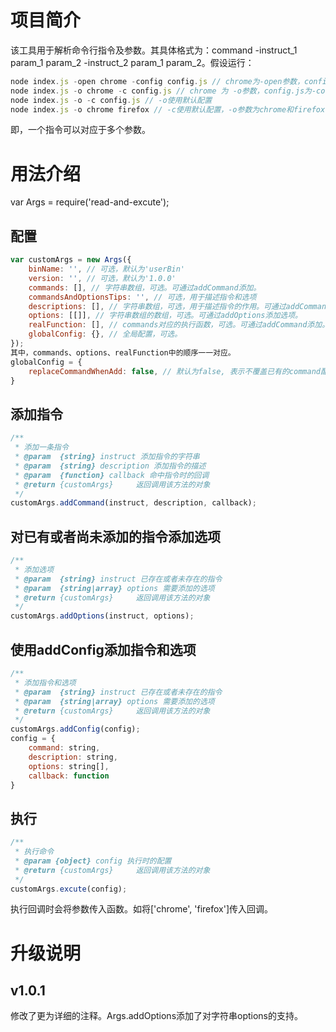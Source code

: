 # 项目简介
该工具用于解析命令行指令及参数。其具体格式为：command -instruct_1 param_1 param_2 -instruct_2 param_1 param_2。假设运行：
```javascript
node index.js -open chrome -config config.js // chrome为-open参数，config.js为-config参数
node index.js -o chrome -c config.js // chrome 为 -o参数，config.js为-config参数
node index.js -o -c config.js // -o使用默认配置
node index.js -o chrome firefox // -c使用默认配置，-o参数为chrome和firefox
```
即，一个指令可以对应于多个参数。
# 用法介绍
var Args = require('read-and-excute');

## 配置
```javascript
var customArgs = new Args({
    binName: '', // 可选，默认为'userBin'
    version: '', // 可选，默认为'1.0.0'
    commands: [], // 字符串数组，可选。可通过addCommand添加。
    commandsAndOptionsTips: '', // 可选，用于描述指令和选项
    descriptions: [], // 字符串数组，可选，用于描述指令的作用。可通过addCommand添加。
    options: [[]], // 字符串数组的数组，可选。可通过addOptions添加选项。
    realFunction: [], // commands对应的执行函数，可选。可通过addCommand添加。
    globalConfig: {}, // 全局配置，可选。
});
其中，commands、options、realFunction中的顺序一一对应。
globalConfig = {
    replaceCommandWhenAdd: false, // 默认为false, 表示不覆盖已有的command配置。若使用默认设置，当对已有command配置进行addCommand时会报错
}
```

## 添加指令
```javascript
/**
 * 添加一条指令
 * @param  {string} instruct 添加指令的字符串
 * @param  {string} description 添加指令的描述
 * @param  {function} callback 命中指令时的回调
 * @return {customArgs}     返回调用该方法的对象
 */
customArgs.addCommand(instruct, description, callback);
```

## 对已有或者尚未添加的指令添加选项
```javascript
/**
 * 添加选项
 * @param  {string} instruct 已存在或者未存在的指令
 * @param  {string|array} options 需要添加的选项
 * @return {customArgs}     返回调用该方法的对象
 */
customArgs.addOptions(instruct, options);
```

## 使用addConfig添加指令和选项
```javascript
/**
 * 添加指令和选项
 * @param  {string} instruct 已存在或者未存在的指令
 * @param  {string|array} options 需要添加的选项
 * @return {customArgs}     返回调用该方法的对象
 */
customArgs.addConfig(config);
config = {
    command: string,
    description: string,
    options: string[],
    callback: function
}
```


## 执行
```javascript
/**
 * 执行命令
 * @param {object} config 执行时的配置
 * @return {customArgs}     返回调用该方法的对象
 */
customArgs.excute(config);
```
执行回调时会将参数传入函数。如将['chrome', 'firefox']传入回调。


# 升级说明
## v1.0.1
修改了更为详细的注释。Args.addOptions添加了对字符串options的支持。